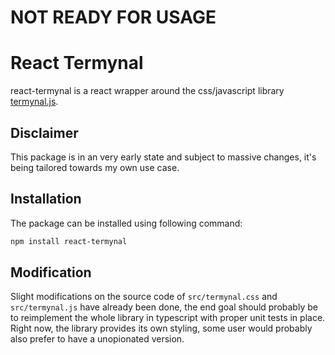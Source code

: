 # NOT READY FOR USAGE

# React Termynal

react-termynal is a react wrapper around the css/javascript library [termynal.js](https://github.com/ines/termynal).

## Disclaimer

This package is in an very early state and subject to massive changes, it's being tailored towards my own use case.

## Installation

The package can be installed using following command:

```bash
npm install react-termynal
```

## Modification

Slight modifications on the source code of `src/termynal.css` and `src/termynal.js` have already been done, the end goal should probably be to reimplement the whole library in typescript with proper unit tests in place. Right now, the library provides its own styling, some user would probably also prefer to have a unopionated version.